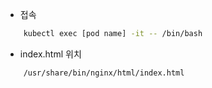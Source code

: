 - 접속

```bash
    kubectl exec [pod name] -it -- /bin/bash
```

- index.html 위치

```pre
    /usr/share/bin/nginx/html/index.html
```
